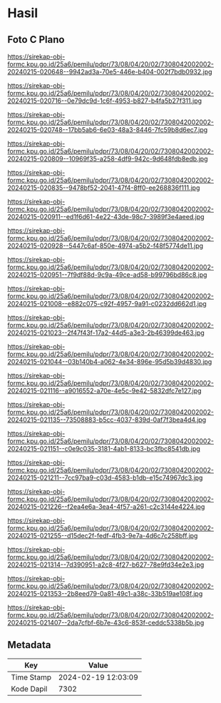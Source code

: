 # Hasil

## Foto C Plano

https://sirekap-obj-formc.kpu.go.id/25a6/pemilu/pdpr/73/08/04/20/02/7308042002002-20240215-020648--9942ad3a-70e5-446e-b404-002f7bdb0932.jpg

https://sirekap-obj-formc.kpu.go.id/25a6/pemilu/pdpr/73/08/04/20/02/7308042002002-20240215-020716--0e79dc9d-1c6f-4953-b827-b4fa5b27f311.jpg

https://sirekap-obj-formc.kpu.go.id/25a6/pemilu/pdpr/73/08/04/20/02/7308042002002-20240215-020748--17bb5ab6-6e03-48a3-8446-7fc59b8d6ec7.jpg

https://sirekap-obj-formc.kpu.go.id/25a6/pemilu/pdpr/73/08/04/20/02/7308042002002-20240215-020809--10969f35-a258-4df9-942c-9d648fdb8edb.jpg

https://sirekap-obj-formc.kpu.go.id/25a6/pemilu/pdpr/73/08/04/20/02/7308042002002-20240215-020835--9478bf52-2041-47f4-8ff0-ee268836f111.jpg

https://sirekap-obj-formc.kpu.go.id/25a6/pemilu/pdpr/73/08/04/20/02/7308042002002-20240215-020911--ed1f6d61-4e22-43de-98c7-3989f3e4aeed.jpg

https://sirekap-obj-formc.kpu.go.id/25a6/pemilu/pdpr/73/08/04/20/02/7308042002002-20240215-020928--5447c6af-850e-4974-a5b2-f48f5774de11.jpg

https://sirekap-obj-formc.kpu.go.id/25a6/pemilu/pdpr/73/08/04/20/02/7308042002002-20240215-020951--7f9df88d-9c9a-49ce-ad58-b99796bd86c8.jpg

https://sirekap-obj-formc.kpu.go.id/25a6/pemilu/pdpr/73/08/04/20/02/7308042002002-20240215-021008--e882c075-c92f-4957-9a91-c0232dd662d1.jpg

https://sirekap-obj-formc.kpu.go.id/25a6/pemilu/pdpr/73/08/04/20/02/7308042002002-20240215-021023--2f47f43f-17a2-44d5-a3e3-2b46399de463.jpg

https://sirekap-obj-formc.kpu.go.id/25a6/pemilu/pdpr/73/08/04/20/02/7308042002002-20240215-021044--03b140b4-a062-4e34-896e-95d5b39d4830.jpg

https://sirekap-obj-formc.kpu.go.id/25a6/pemilu/pdpr/73/08/04/20/02/7308042002002-20240215-021116--a9016552-a70e-4e5c-9e42-5832dfc7e127.jpg

https://sirekap-obj-formc.kpu.go.id/25a6/pemilu/pdpr/73/08/04/20/02/7308042002002-20240215-021135--73508883-b5cc-4037-839d-0af7f3bea4d4.jpg

https://sirekap-obj-formc.kpu.go.id/25a6/pemilu/pdpr/73/08/04/20/02/7308042002002-20240215-021151--c0e9c035-3181-4ab1-8133-bc3fbc8541db.jpg

https://sirekap-obj-formc.kpu.go.id/25a6/pemilu/pdpr/73/08/04/20/02/7308042002002-20240215-021211--7cc97ba9-c03d-4583-b1db-e15c74967dc3.jpg

https://sirekap-obj-formc.kpu.go.id/25a6/pemilu/pdpr/73/08/04/20/02/7308042002002-20240215-021226--f2ea4e6a-3ea4-4f57-a261-c2c3144e4224.jpg

https://sirekap-obj-formc.kpu.go.id/25a6/pemilu/pdpr/73/08/04/20/02/7308042002002-20240215-021255--d15dec2f-fedf-4fb3-9e7a-4d6c7c258bff.jpg

https://sirekap-obj-formc.kpu.go.id/25a6/pemilu/pdpr/73/08/04/20/02/7308042002002-20240215-021314--7d390951-a2c8-4f27-b627-78e9fd34e2e3.jpg

https://sirekap-obj-formc.kpu.go.id/25a6/pemilu/pdpr/73/08/04/20/02/7308042002002-20240215-021353--2b8eed79-0a81-49c1-a38c-33b519ae108f.jpg

https://sirekap-obj-formc.kpu.go.id/25a6/pemilu/pdpr/73/08/04/20/02/7308042002002-20240215-021407--2da7cfbf-6b7e-43c6-853f-ceddc5338b5b.jpg


## Metadata

| Key        | Value               |
| ---------- | ------------------- |
| Time Stamp | 2024-02-19 12:03:09 |
| Kode Dapil | 7302                |



